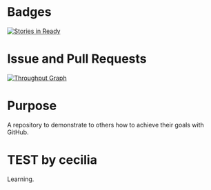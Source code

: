 # Badges

[![Stories in Ready](https://badge.waffle.io/PlantandFoodResearch/sandpit.png?label=ready&title=Ready)](https://waffle.io/PlantandFoodResearch/sandpit)

# Issue and Pull Requests

[![Throughput Graph](https://graphs.waffle.io/PlantandFoodResearch/sandpit/throughput.svg)](https://waffle.io/PlantandFoodResearch/sandpit/metrics)

# Purpose  

A repository to demonstrate to others how to achieve their goals with GitHub.

# TEST by cecilia

Learning.
